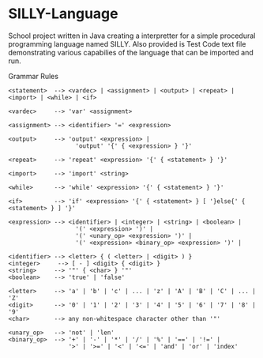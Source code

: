 # SILLY-Language
School project written in Java creating a interpretter for a simple procedural programming language named SILLY. Also provided is Test Code text file demonstrating various capabilies of the language that can be imported and run.

Grammar Rules
```
<statement>  --> <vardec> | <assignment> | <output> | <repeat> | <import> | <while> | <if> 

<vardec>     --> 'var' <assignment>

<assignment> --> <identifier> '=' <expression>

<output>     --> 'output' <expression> |
                   'output' '{' { <expression> } '}'

<repeat>     --> 'repeat' <expression> '{' { <statement> } '}'

<import>     --> 'import' <string>

<while>      --> 'while' <expression> '{' { <statement> } '}'  

<if>         --> 'if' <expression> '{' { <statement> } [ '}else{' { <statement> } ] '}' 

<expression> --> <identifier> | <integer> | <string> | <boolean> | 
                   '(' <expression> ')' |
                   '(' <unary_op> <expression> ')' | 
                   '(' <expression> <binary_op> <expression> ')' |

<identifier> --> <letter> { ( <letter> | <digit> ) }
<integer>     --> [ - ] <digit> { <digit> } 
<string>     --> '"' { <char> } '"'
<boolean>    --> 'true' | 'false'

<letter>     --> 'a' | 'b' | 'c' | ... | 'z' | 'A' | 'B' | 'C' | ... | 'Z'
<digit>      --> '0' | '1' | '2' | '3' | '4' | '5' | '6' | '7' | '8' | '9' 
<char>       --> any non-whitespace character other than '"'

<unary_op>   --> 'not' | 'len'
<binary_op>  --> '+' | '-' | '*' | '/' | '%' | '==' | '!=' |
                 '>' | '>=' | '<' | '<=' | 'and' | 'or' | 'index'
```
